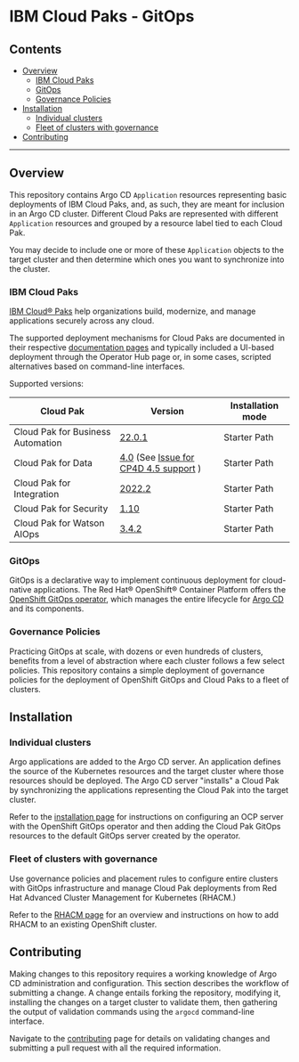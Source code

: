 # IBM Cloud Paks - GitOps

## Contents 

- [Overview](#overview)
  * [IBM Cloud Paks](#ibm-cloud-paks)
  * [GitOps](#gitops)
  * [Governance Policies](#governance-policies)
- [Installation](#installation)
  * [Individual clusters](#individual-clusters)
  * [Fleet of clusters with governance](#fleet-of-clusters-with-governance)
- [Contributing](#contributing)

---

## Overview

This repository contains Argo CD `Application` resources representing basic deployments of IBM Cloud Paks, and, as such, they are meant for inclusion in an Argo CD cluster. Different Cloud Paks are represented with different `Application` resources and grouped by a resource label tied to each Cloud Pak.

You may decide to include one or more of these `Application` objects to the target cluster and then determine which ones you want to synchronize into the cluster.

### IBM Cloud Paks

[IBM Cloud® Paks](https://www.ibm.com/cloud/paks) help organizations build, modernize, and manage applications securely across any cloud.

The supported deployment mechanisms for Cloud Paks are documented in their respective [documentation pages](https://www.ibm.com/docs/en/cloud-paks) and typically included a UI-based deployment through the Operator Hub page or, in some cases, scripted alternatives based on command-line interfaces.

Supported versions:


| Cloud Pak | Version | Installation mode |
| ----------|---------|-------------------|
| Cloud Pak for Business Automation | [22.0.1](https://www.ibm.com/docs/en/cloud-paks/cp-biz-automation/22.0.1) | Starter Path|
| Cloud Pak for Data | [4.0](https://www.ibm.com/docs/en/cloud-paks/cp-data/4.0) (See [Issue for CP4D 4.5 support](https://github.com/IBM/cloudpak-gitops/issues/173) ) | Starter Path|
| Cloud Pak for Integration | [2022.2](https://www.ibm.com/docs/en/cloud-paks/cp-integration/2022.2) | Starter Path |
| Cloud Pak for Security | [1.10](https://www.ibm.com/docs/en/cloud-paks/cp-security/1.10) | Starter Path |
| Cloud Pak for Watson AIOps | [3.4.2](https://www.ibm.com/docs/en/cloud-paks/cloud-pak-watson-aiops/3.4.2) | Starter Path |


### GitOps 

GitOps is a declarative way to implement continuous deployment for cloud-native applications. The Red Hat® OpenShift® Container Platform offers the [OpenShift GitOps operator](https://docs.openshift.com/container-platform/4.7/cicd/gitops/understanding-openshift-gitops.html), which manages the entire lifecycle for [Argo CD](https://argoproj.github.io/argo-cd/) and its components.

### Governance Policies

Practicing GitOps at scale, with dozens or even hundreds of clusters, benefits from a level of abstraction where each cluster follows a few select policies. This repository contains a simple deployment of governance policies for the deployment of OpenShift GitOps and Cloud Paks to a fleet of clusters.


## Installation

### Individual clusters

Argo applications are added to the Argo CD server. An application defines the source of the Kubernetes resources and the target cluster where those resources should be deployed. The Argo CD server "installs" a Cloud Pak by synchronizing the applications representing the Cloud Pak into the target cluster.

Refer to the [installation page](docs/install.md) for instructions on configuring an OCP server with the OpenShift GitOps operator and then adding the Cloud Pak GitOps resources to the default GitOps server created by the operator.

### Fleet of clusters with governance

Use governance policies and placement rules to configure entire clusters with GitOps infrastructure and manage Cloud Pak deployments from Red Hat Advanced Cluster Management for Kubernetes (RHACM.)

Refer to the [RHACM page](docs/rhacm.md) for an overview and instructions on how to add RHACM to an existing OpenShift cluster.


## Contributing

Making changes to this repository requires a working knowledge of Argo CD administration and configuration. This section describes the workflow of submitting a change. A change entails forking the repository, modifying it, installing the changes on a target cluster to validate them, then gathering the output of validation commands using the `argocd` command-line interface.

Navigate to the [contributing](CONTRIBUTING.md) page for details on validating changes and submitting a pull request with all the required information.
